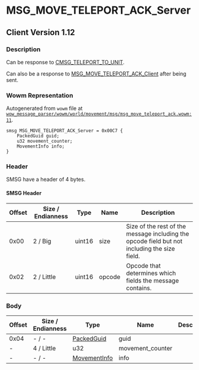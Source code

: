 # MSG_MOVE_TELEPORT_ACK_Server

## Client Version 1.12

### Description

Can be response to [CMSG_TELEPORT_TO_UNIT](./cmsg_teleport_to_unit.md).

Can also be a response to [MSG_MOVE_TELEPORT_ACK_Client](./msg_move_teleport_ack_client.md) after being sent.

### Wowm Representation

Autogenerated from `wowm` file at [`wow_message_parser/wowm/world/movement/msg/msg_move_teleport_ack.wowm:11`](https://github.com/gtker/wow_messages/tree/main/wow_message_parser/wowm/world/movement/msg/msg_move_teleport_ack.wowm#L11).
```rust,ignore
smsg MSG_MOVE_TELEPORT_ACK_Server = 0x00C7 {
    PackedGuid guid;
    u32 movement_counter;
    MovementInfo info;
}
```
### Header

SMSG have a header of 4 bytes.

#### SMSG Header

| Offset | Size / Endianness | Type   | Name   | Description |
| ------ | ----------------- | ------ | ------ | ----------- |
| 0x00   | 2 / Big           | uint16 | size   | Size of the rest of the message including the opcode field but not including the size field.|
| 0x02   | 2 / Little        | uint16 | opcode | Opcode that determines which fields the message contains.|

### Body

| Offset | Size / Endianness | Type | Name | Description | Comment |
| ------ | ----------------- | ---- | ---- | ----------- | ------- |
| 0x04 | - / - | [PackedGuid](../spec/packed-guid.md) | guid |  |  |
| - | 4 / Little | u32 | movement_counter |  |  |
| - | - / - | [MovementInfo](movementinfo.md) | info |  |  |

